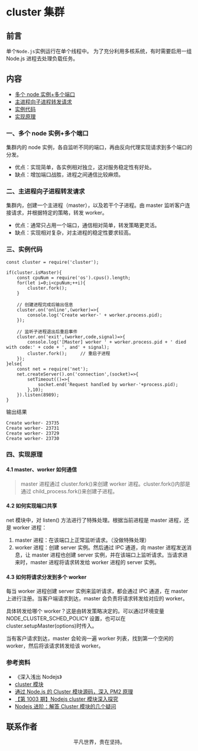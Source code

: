 # cluster 集群

## 前言

单个`Node.js`实例运行在单个线程中。 为了充分利用多核系统，有时需要启用一组 Node.js 进程去处理负载任务。

## 内容

- [多个 node 实例+多个端口](#一、多个node实例+多个端口)
- [主进程向子进程转发请求](#二、主进程向子进程转发请求)
- [实例代码](#三、实例代码)
- [实现原理](#四、实现原理)

### 一、多个 node 实例+多个端口

集群内的 node 实例，各自监听不同的端口，再由反向代理实现请求到多个端口的分发。

- 优点：实现简单，各实例相对独立，这对服务稳定性有好处。
- 缺点：增加端口战胜，进程之间通信比较麻烦。

### 二、主进程向子进程转发请求

集群内，创建一个主进程（master），以及若干个子进程。由 master 监听客户连接请求，并根据特定的策略，转发 worker。

- 优点：通常只占用一个端口，通信相对简单，转发策略更灵活。
- 缺点：实现相对复杂，对主进程的稳定性要求较高。

### 三、实例代码

```
const cluster = require('cluster');

if(cluster.isMaster){
    const cpuNum = require('os').cpus().length;
    for(let i=0;i<cpuNum;++i){
        cluster.fork();
    }

    // 创建进程完成后输出信息
    cluster.on('online',(worker)=>{
        console.log('Create worker-' + worker.process.pid);
    });

    // 监听子进程退出后重启事件
    cluster.on('exit',(worker,code,signal)=>{
        console.log('[Master] worker ' + worker.process.pid + ' died with code:' + code + ', and' + signal);
        cluster.fork();     // 重启子进程
    });
}else{
    const net = require('net');
    net.createServer().on('connection',(socket)=>{
        setTimeout(()=>{
            socket.end('Request handled by worker-'+process.pid);
        },10);
    }).listen(8989);
}
```

输出结果

```
Create worker- 23735
Create worker- 23731
Create worker- 23729
Create worker- 23730
```

### 四、实现原理

#### 4.1 master、worker 如何通信

> master 进程通过 cluster.fork()来创建 worker 进程。cluster.fork()内部是通过 child_process.fork()来创建子进程。

#### 4.2 如何实现端口共享

net 模块中，对 listen() 方法进行了特殊处理。根据当前进程是 master 进程，还是 worker 进程：

1. master 进程：在该端口上正常监听请求。（没做特殊处理）
2. worker 进程：创建 server 实例。然后通过 IPC 通道，向 master 进程发送消息，让 master 进程也创建 server 实例，并在该端口上监听请求。当请求进来时，master 进程将请求转发给 worker 进程的 server 实例。

#### 4.3 如何将请求分发到多个 worker

每当 worker 进程创建 server 实例来监听请求，都会通过 IPC 通道，在 master 上进行注册。当客户端请求到达，master 会负责将请求转发给对应的 worker。

具体转发给哪个 worker？这是由转发策略决定的。可以通过环境变量 NODE_CLUSTER_SCHED_POLICY 设置，也可以在 cluster.setupMaster(options)时传入。

当有客户请求到达，master 会轮询一遍 worker 列表，找到第一个空闲的 worker，然后将该请求转发给该 worker。

### 参考资料

- 《深入浅出 Nodejs》
- [cluster 模块](https://github.com/chyingp/nodejs-learning-guide/blob/master/%E6%A8%A1%E5%9D%97/cluster.md)
- [通过 Node.js 的 Cluster 模块源码，深入 PM2 原理](https://mp.weixin.qq.com/s/668R5YheK0GGd8kUGtRFVA)
- [【第 1003 期】Nodejs cluster 模块深入探究](https://mp.weixin.qq.com/s/rdbVHJs1z1SSOjmUZEXKEA)
- [Nodejs 进阶：解答 Cluster 模块的几个疑问](https://mp.weixin.qq.com/s/uRCfvzLlkXVwQ4FTmGArrg)

## 联系作者

<div align="center">
    <p>
        平凡世界，贵在坚持。
    </p>
    <img :src="$withBase('/about/contact.png')" />
</div>
